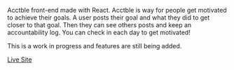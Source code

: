 Acctble front-end made with React.
Acctble is way for people get motivated to achieve their goals. 
A user posts their goal and what they did to get closer to that goal. 
Then they can see others posts and keep an accountability log. 
You can check in each day to get motivated! 

This is a work in progress and features are still being added. 

[Live Site](https://acctbles.fly.dev/)



